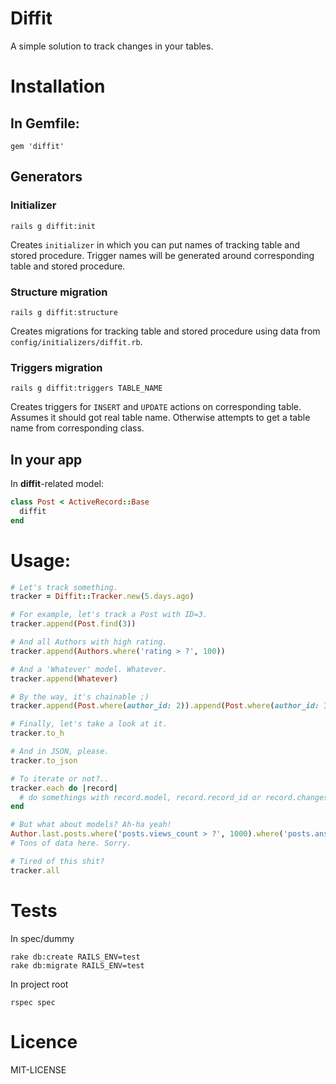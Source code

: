 # Diffit

A simple solution to track changes in your tables.

# Installation

## In Gemfile:

    gem 'diffit'

## Generators

### Initializer

    rails g diffit:init

Creates `initializer` in which you can put names of tracking table and stored procedure.
Trigger names will be generated around corresponding table and stored procedure.

### Structure migration

    rails g diffit:structure

Creates migrations for tracking table and stored procedure using data from `config/initializers/diffit.rb`.

### Triggers migration

    rails g diffit:triggers TABLE_NAME

Creates triggers for `INSERT` and `UPDATE` actions on corresponding table.
Assumes it should got real table name.
Otherwise attempts to get a table name from corresponding class.

## In your app

In **diffit**-related model:

```ruby
class Post < ActiveRecord::Base
  diffit
end
```

# Usage:

```ruby
# Let's track something.
tracker = Diffit::Tracker.new(5.days.ago)

# For example, let's track a Post with ID=3.
tracker.append(Post.find(3))

# And all Authors with high rating.
tracker.append(Authors.where('rating > ?', 100))

# And a 'Whatever' model. Whatever.
tracker.append(Whatever)

# By the way, it's chainable ;)
tracker.append(Post.where(author_id: 2)).append(Post.where(author_id: 3))

# Finally, let's take a look at it.
tracker.to_h

# And in JSON, please.
tracker.to_json

# To iterate or not?..
tracker.each do |record|
  # do somethings with record.model, record.record_id or record.changes
end

# But what about models? Ah-ha yeah!
Author.last.posts.where('posts.views_count > ?', 1000).where('posts.answers_count > 20').where(subject_id: 42).actual.changes_since(1.week.ago)
# Tons of data here. Sorry.

# Tired of this shit?
tracker.all
```

# Tests

In spec/dummy

    rake db:create RAILS_ENV=test
    rake db:migrate RAILS_ENV=test

In project root

    rspec spec

# Licence

MIT-LICENSE

